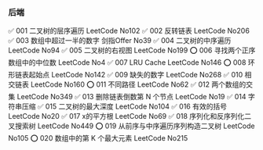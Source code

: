 ### 后端

✅ 001 二叉树的层序遍历 LeetCode No102
✅ 002 反转链表 LeetCode No206
✅ 003 数组中超过一半的数字 剑指Offer No39
✅ 004 二叉树的中序遍历 LeetCode No94
✅ 005 二叉树的右视图 LeetCode No199
⭕️ 006 寻找两个正序数组中的中位数 LeetCode No4
✅ 007 LRU Cache LeetCode No146
⭕️ 008 环形链表起始点 LeetCode No142
✅ 009 缺失的数字 LeetCode No268
✅️ 010 相交链表 LeetCode No160
⭕️ 011 不同路径 LeetCode No62
✅ 012 两个数组的交集 LeetCode No349
✅️ 013 删除链表倒数第 N 个节点 LeetCode No19
✅ 014 字符串压缩
✅️ 015 二叉树的最大深度 LeetCode No104
✅ 016 有效的括号 LeetCode No20
✅ 017 x的平方根 LeetCode No69
✅ 018 序列化和反序列化二叉搜索树 LeetCode No449
⭕️ 019 从前序与中序遍历序列构造二叉树 LeetCode No105
⭕️ 020 数组中的第 K 个最大元素 LeetCode No215
